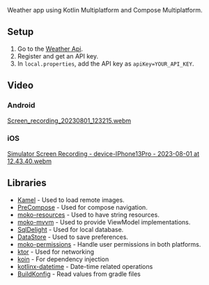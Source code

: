 Weather app using Kotlin Multiplatform and Compose Multiplatform.

## Setup
1. Go to the [Weather Api](https://www.weatherapi.com/). 
2. Register and get an API key.
3. In `local.properties`, add the API key as `apiKey=YOUR_API_KEY`.

## Video
### Android
[Screen_recording_20230801_123215.webm](https://github.com/guerrerorodrigo/compose-multiplatform-weather-app/assets/77965057/16ea7959-42f0-4903-ae2c-710ebd2793dd)

### iOS
[Simulator Screen Recording - device-IPhone13Pro - 2023-08-01 at 12.43.40.webm](https://github.com/guerrerorodrigo/compose-multiplatform-weather-app/assets/77965057/2fa41b2a-addc-4a3a-b755-a640447ec44a)

## Libraries
- [Kamel](https://github.com/Kamel-Media/Kamel) - Used to load remote images.
- [PreCompose](https://github.com/Tlaster/PreCompose/) - Used for compose navigation.
- [moko-resources](https://github.com/icerockdev/moko-resources) - Used to have string resources.
- [moko-mvvm](https://github.com/icerockdev/moko-mvvm) - Used to provide ViewModel implementations.
- [SqlDelight](https://github.com/cashapp/sqldelight) - Used for local database.
- [DataStore](https://developer.android.com/jetpack/androidx/releases/datastore) - Used to save preferences.
- [moko-permissions](https://github.com/icerockdev/moko-permissions) - Handle user permissions in both platforms.
- [ktor](https://ktor.io/) - Used for networking
- [koin](https://insert-koin.io/) - For dependency injection
- [kotlinx-datetime](https://github.com/Kotlin/kotlinx-datetime) - Date-time related operations
- [BuildKonfig](https://github.com/yshrsmz/BuildKonfig) - Read values from gradle files 
